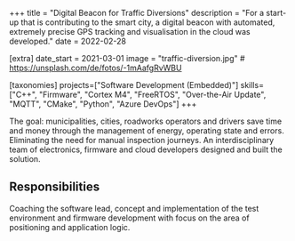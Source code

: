 +++
title = "Digital Beacon for Traffic Diversions"
description = "For a start-up that is contributing to the smart city, a digital beacon with automated, extremely precise GPS tracking and visualisation in the cloud was developed."
date = 2022-02-28

[extra]
date_start = 2021-03-01
image = "traffic-diversion.jpg" # https://unsplash.com/de/fotos/-1mAafgRvWBU

[taxonomies]
projects=["Software Development (Embedded)"]
skills=["C++", "Firmware", "Cortex M4", "FreeRTOS", "Over-the-Air Update", "MQTT", "CMake", "Python", "Azure DevOps"]
+++

The goal: municipalities, cities, roadworks
operators and drivers save time and money through the management
of energy, operating state and errors. Eliminating the need for manual
inspection journeys. An interdisciplinary team of electronics, firmware
and cloud developers designed and built the solution.

## Responsibilities
Coaching the software lead, concept and implementation of the test environment and firmware development with focus
on the area of positioning and application logic.